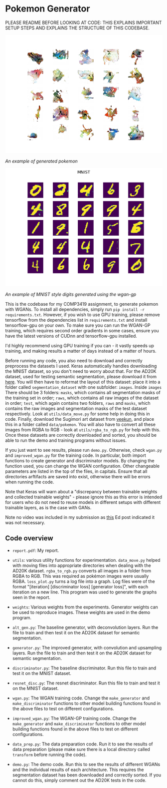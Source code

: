 # Pokemon Generator

PLEASE README BEFORE LOOKING AT CODE: THIS EXPLAINS IMPORTANT SETUP STEPS AND EXPLAINS THE STRUCTURE OF THIS CODEBASE.

![Generated Pokemon](./report_images/wgan_gp_image.png)

*An example of generated pokemon*

![Generated MNIST Digits](./report_images/mnist_wgan_gp.png)

*An example of MNIST style digits generated using the wgan-gp*

This is the codebase for my COMP3419 assignment, to generate pokemon with WGANs. To install all dependencies, simply run ```pip install -r requirements.txt```. However, if you wish to use GPU training, please remove tensorflow from the dependencies list in ```requirements.txt``` and install tensorflow-gpu on your own. To make sure you can run the WGAN-GP training, which requires second order gradients in some cases, ensure you have the latest versions of CUDnn and tensorflow-gpu installed.

I'd highly recommend using GPU training if you can - it vastly speeds up training, and making results a matter of days instead of a matter of hours.

Before running any code, you also need to download and correctly preprocess the datasets I used. Keras automatically handles downloading the MNIST dataset, so you don't need to worry about that. For the AD20K dataset, used for testing semantic segmentation, please download it from [here](https://groups.csail.mit.edu/vision/datasets/ADE20K/). You will then have to reformat the layout of this dataset: place it into a folder called ```segmentation_dataset``` with one subfolder: ```images```. Inside ```images``` There should be 3 folders: ```masks```, which contains all segmentation masks of the training set in order; ```raws```, which contains all raw images of the dataset in order; ```test```, which again contains two folders,  ```raws``` and ```masks```, which contains the raw images and segmentation masks of the test dataset respectively. Look at ```utils/data_move.py``` for some help in doing this in code. Finally, download the Sugimori art dataset from [veekun](https://veekun.com/static/pokedex/downloads/pokemon-sugimori.tar.gz), and place this in a folder called ```data/pokemon```. You will also have to convert all these images from RGBA to RGB - look at ```utils/rgba_to_rgb.py``` for help with this. Once these datasets are correctly downloaded and sorted, you should be able to run the demo and training programs without issues.

If you just want to see results, please run ```demo.py```. Otherwise, check ```wgan.py``` and ```improved_wgan.py``` for the training code. In particular, both import functions to create generator and discriminator models. By changing the function used, you can change the WGAN configuration. Other changeable parameters are listed in the top of the files, in capitals. Ensure that all directories arftifacts are saved into exist, otherwise there will be errors when running the code.

Note that Keras will warn about a "discrepancy between trainable weights and collected trainable weights" - please ignore this as this error is intended for users who do not need to reuse models in different setups with different trainable layers, as is the case with GANs.

Note no video was included in my submission as [this](https://edstem.org/courses/2893/discussion/111135) Ed post indicated it was not necessary.

## Code overview

- ```report.pdf```: My report.

- ```utils```: various utility functions for experimentation. ```data_move.py``` helped with moving files into appropriate directories when dealing with the AD20K dataset. ```rgba_to_rgb.py``` converts all images in a folder from RGBA to RGB. This was required as pokémon images were usually RGBA. ```loss_plot.py``` turns a log file into a graph. Log files were of the format "[iteration] [discriminator loss] [generator loss]", with each iteration on a new line. This program was used to generate the graphs seen in the report.

- ```weights```: Various weights from the experiments. Generator weights can be used to reproduce images. These weights are used in the demo program.

- ```alt_gen.py```: The baseline generator, with deconvolution layers. Run the file to train and then test it on the AD20K dataset for semantic segmentation.

- ```generator.py```: The improved generator, with convolution and upsampling layers. Run the file to train and then test it on the AD20K dataset for semantic segmentation.

- ```discriminator.py```: The baseline discriminator. Run this file to train and test it on the MNIST dataset.

- ```resnet_disc.py```: The resnet discriminator. Run this file to train and test it on the MNIST dataset.

- ```wgan.py```: The WGAN training code. Change the ```make_generator``` and ```make_discriminator``` functions to other model building functions found in the above files to test on different configurations.

- ```improved_wgan.py```: The WGAN-GP training code. Change the ```make_generator``` and ```make_discriminator``` functions to other model building functions found in the above files to test on different configurations.

- ```data_prep.py```: The data preparation code. Run it to see the results of data preparation (please make sure there is a local directory called ```transform``` before running the code).

- ```demo.py```: The demo code. Run this to see the results of different WGANs and the individual results of each architecture. This requires the segmentation dataset has been downloaded and correctly sorted. If you cannot do this, simply comment out the AD20K tests in the code.